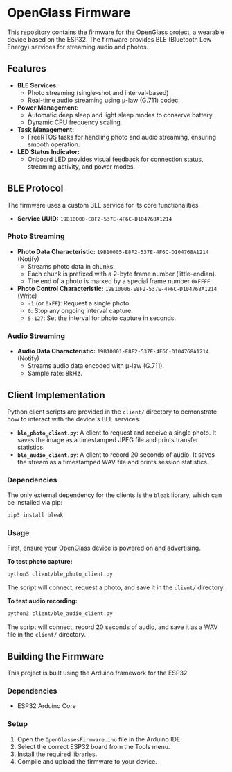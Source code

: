 # OpenGlass Firmware

This repository contains the firmware for the OpenGlass project, a wearable device based on the ESP32. The firmware provides BLE (Bluetooth Low Energy) services for streaming audio and photos.

## Features

- **BLE Services:**
  - Photo streaming (single-shot and interval-based)
  - Real-time audio streaming using μ-law (G.711) codec.
- **Power Management:**
  - Automatic deep sleep and light sleep modes to conserve battery.
  - Dynamic CPU frequency scaling.
- **Task Management:**
  - FreeRTOS tasks for handling photo and audio streaming, ensuring smooth operation.
- **LED Status Indicator:**
  - Onboard LED provides visual feedback for connection status, streaming activity, and power modes.

## BLE Protocol

The firmware uses a custom BLE service for its core functionalities.

- **Service UUID:** `19B10000-E8F2-537E-4F6C-D104768A1214`

### Photo Streaming

- **Photo Data Characteristic:** `19B10005-E8F2-537E-4F6C-D104768A1214` (Notify)
  - Streams photo data in chunks.
  - Each chunk is prefixed with a 2-byte frame number (little-endian).
  - The end of a photo is marked by a special frame number `0xFFFF`.
- **Photo Control Characteristic:** `19B10006-E8F2-537E-4F6C-D104768A1214` (Write)
  - `-1` (or `0xFF`): Request a single photo.
  - `0`: Stop any ongoing interval capture.
  - `5-127`: Set the interval for photo capture in seconds.

### Audio Streaming

- **Audio Data Characteristic:** `19B10001-E8F2-537E-4F6C-D104768A1214` (Notify)
  - Streams audio data encoded with μ-law (G.711).
  - Sample rate: 8kHz.

## Client Implementation

Python client scripts are provided in the `client/` directory to demonstrate how to interact with the device's BLE services.

-   **`ble_photo_client.py`**: A client to request and receive a single photo. It saves the image as a timestamped JPEG file and prints transfer statistics.
-   **`ble_audio_client.py`**: A client to record 20 seconds of audio. It saves the stream as a timestamped WAV file and prints session statistics.

### Dependencies

The only external dependency for the clients is the `bleak` library, which can be installed via pip:

```bash
pip3 install bleak
```

### Usage

First, ensure your OpenGlass device is powered on and advertising.

**To test photo capture:**

```bash
python3 client/ble_photo_client.py
```

The script will connect, request a photo, and save it in the `client/` directory.

**To test audio recording:**

```bash
python3 client/ble_audio_client.py
```

The script will connect, record 20 seconds of audio, and save it as a WAV file in the `client/` directory.

## Building the Firmware

This project is built using the Arduino framework for the ESP32.

### Dependencies

- ESP32 Arduino Core

### Setup

1.  Open the `OpenGlassesFirmware.ino` file in the Arduino IDE.
2.  Select the correct ESP32 board from the Tools menu.
3.  Install the required libraries.
4.  Compile and upload the firmware to your device.

